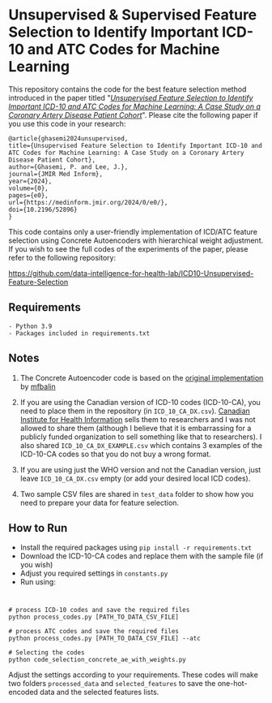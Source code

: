 # Unsupervised & Supervised Feature Selection to Identify Important ICD-10 and ATC Codes for Machine Learning

This repository contains the code for the best feature selection method introduced in the paper titled "[_Unsupervised Feature Selection to Identify Important ICD-10 and ATC Codes for Machine Learning: A Case Study on a Coronary Artery Disease Patient Cohort_](https://medinform.jmir.org/2024/0/e0/)".
Please cite the following paper if you use this code in your research:

    @article{ghasemi2024unsupervised,
    title={Unsupervised Feature Selection to Identify Important ICD-10 and ATC Codes for Machine Learning: A Case Study on a Coronary Artery Disease Patient Cohort},
    author={Ghasemi, P. and Lee, J.},
    journal={JMIR Med Inform},
    year={2024},
    volume={0},
    pages={e0},
    url={https://medinform.jmir.org/2024/0/e0/},
    doi={10.2196/52896}
    }

This code contains only a user-friendly implementation of ICD/ATC feature selection using Concrete Autoencoders with hierarchical weight adjustment. If you wish to see the full codes of the experiments of the paper, please refer to the following repository:

https://github.com/data-intelligence-for-health-lab/ICD10-Unsupervised-Feature-Selection

## Requirements
    - Python 3.9
    - Packages included in requirements.txt

## Notes
1. The Concrete Autoencoder code is based on the [original implementation](https://github.com/mfbalin/Concrete-Autoencoders) by [mfbalin](https://github.com/mfbalin)

2. If you are using the Canadian version of ICD-10 codes (ICD-10-CA), you need to place them in the repository (in `ICD_10_CA_DX.csv`). [Canadian Institute for Health Information](https://secure.cihi.ca/estore/productSeries.htm?pc=PCC84) sells them to researchers and I was not allowed to share them (although I believe that it is embarrassing for a publicly funded organization to sell something like that to researchers). I also shared `ICD_10_CA_DX_EXAMPLE.csv` which contains 3 examples of the ICD-10-CA codes so that you do not buy a wrong format.

3. If you are using just the WHO version and not the Canadian version, just leave `ICD_10_CA_DX.csv` empty (or add your desired local ICD codes).

4. Two sample CSV files are shared in `test_data` folder to show how you need to prepare your data for feature selection.

## How to Run
- Install the required packages using `pip install -r requirements.txt`
- Download the ICD-10-CA codes and replace them with the sample file (if you wish)
- Adjust you required settings in `constants.py`
- Run using:
#
    # process ICD-10 codes and save the required files
    python process_codes.py [PATH_TO_DATA_CSV_FILE]

    # process ATC codes and save the required files
    python process_codes.py [PATH_TO_DATA_CSV_FILE] --atc

    # Selecting the codes
    python code_selection_concrete_ae_with_weights.py

Adjust the settings according to your requirements. These codes will make two folders `processed_data` and `selected_features` to save the one-hot-encoded data and the selected features lists.